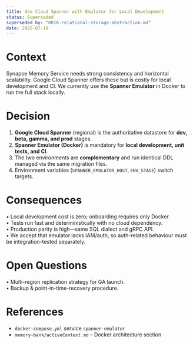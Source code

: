 ```yaml
---
title: Use Cloud Spanner with Emulator for Local Development
status: Superseded
superseded_by: "0016-relational-storage-abstraction.md"
date: 2025-07-19
---
```


# Context

Synapse Memory Service needs strong consistency and horizontal scalability. Google Cloud Spanner offers these but is costly for local development and CI. We currently use the **Spanner Emulator** in Docker to run the full stack locally.

# Decision

1. **Google Cloud Spanner** (regional) is the authoritative datastore for **dev, beta, gamma, and prod** stages.  
2. **Spanner Emulator (Docker)** is mandatory for **local development, unit tests, and CI**.  
3. The two environments are **complementary** and run identical DDL managed via the same migration files.  
4. Environment variables (`SPANNER_EMULATOR_HOST`, `ENV_STAGE`) switch targets.

# Consequences

• Local development cost is zero; onboarding requires only Docker.  
• Tests run fast and deterministically with no cloud dependency.  
• Production parity is high—same SQL dialect and gRPC API.  
• We accept that emulator lacks IAM/auth, so auth-related behaviour must be integration-tested separately.

# Open Questions

• Multi-region replication strategy for GA launch.  
• Backup & point-in-time-recovery procedure.

# References

* `docker-compose.yml` service `spanner-emulator`  
* `memory-bank/activeContext.md` – Docker architecture section  